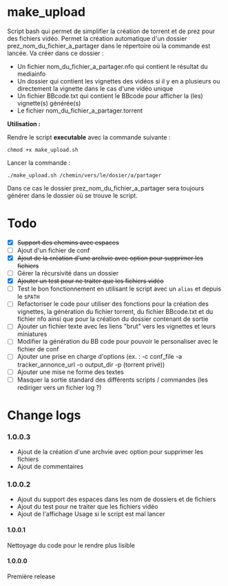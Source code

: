 # make_upload
Script bash qui permet de simplifier la création de torrent et de prez pour des fichiers vidéo.
Permet la création automatique d'un dossier prez_nom_du_fichier_a_partager dans le répertoire où la commande est lancée.
Va créer dans ce dossier :
- Un fichier nom_du_fichier_a_partager.nfo qui contient le résultat du mediainfo
- Un dossier qui contient les vignettes des vidéos si il y en a plusieurs ou directement la vignette dans le cas d'une vidéo unique
- Un fichier BBcode.txt qui contient le BBcode pour afficher la (les) vignette(s) générée(s)
- Le fichier nom_du_fichier_a_partager.torrent

**Utilisation :**

Rendre le script **executable** avec la commande suivante :

``chmod +x make_upload.sh``

Lancer la commande :

``./make_upload.sh /chemin/vers/le/dosier/a/partager``

Dans ce cas le dossier prez_nom_du_fichier_a_partager sera toujours générer dans le dossier où se trouve le script.

# Todo
- [x] ~~Support des chemins avec espaces~~
- [ ] Ajout d'un fichier de conf
- [x] ~~Ajout de la création d'une archvie avec option pour supprimer les fichiers~~
- [ ] Gérer la récursivité dans un dossier
- [x] ~~Ajouter un test pour ne traiter que les fichiers vidéo~~
- [ ] Test le bon fonctionnement en utilisant le script avec un ``alias`` et depuis le ``$PATH``
- [ ] Refactoriser le code pour utiliser des fonctions pour la création des vignettes, la génération du fichier torrent, du fichier BBcode.txt et du fichier nfo ainsi que pour la création du dossier contenant de sortie
- [ ] Ajouter un fichier texte avec les liens "brut" vers les vignettes et leurs miniatures
- [ ] Modifier la génération du BB code pour pouvoir le personaliser avec le fichier de conf
- [ ] Ajouter une prise en charge d'options (ex. : -c conf_file -a tracker_annonce_url -o output_dir -p (torrent privé))
- [ ] Ajouter une mise ne forme des textes
- [ ] Masquer la sortie standard des différents scripts / commandes (les rediriger vers un fichier log ?)

# Change logs
### 1.0.0.3
- Ajout de la création d'une archvie avec option pour supprimer les fichiers
- Ajout de commentaires

### 1.0.0.2
- Ajout du support des espaces dans les nom de dossiers et de fichiers
- Ajout du test pour ne traiter que les fichiers vidéo
- Ajout de l'affichage Usage si le script est mal lancer

#### 1.0.0.1
Nettoyage du code pour le rendre plus lisible

#### 1.0.0.0
Première release
